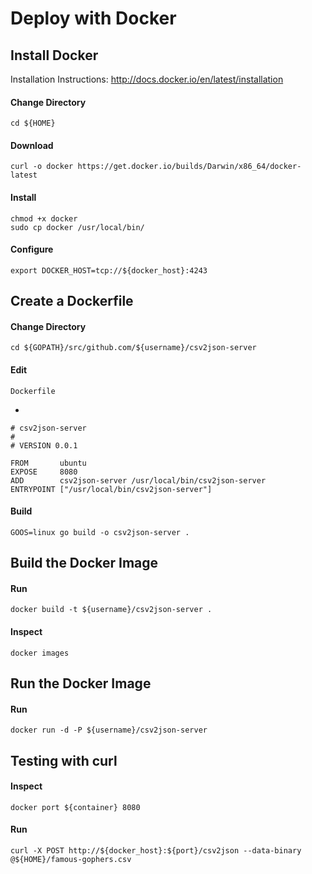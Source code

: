 # Deploy with Docker

## Install Docker

Installation Instructions: http://docs.docker.io/en/latest/installation

#### Change Directory

    cd ${HOME}

#### Download

    curl -o docker https://get.docker.io/builds/Darwin/x86_64/docker-latest

#### Install
	
	chmod +x docker
    sudo cp docker /usr/local/bin/

#### Configure

    export DOCKER_HOST=tcp://${docker_host}:4243


## Create a Dockerfile

#### Change Directory

    cd ${GOPATH}/src/github.com/${username}/csv2json-server

#### Edit

    Dockerfile

-

	# csv2json-server
	#
	# VERSION 0.0.1

	FROM       ubuntu
	EXPOSE     8080
	ADD        csv2json-server /usr/local/bin/csv2json-server
	ENTRYPOINT ["/usr/local/bin/csv2json-server"]

#### Build

    GOOS=linux go build -o csv2json-server .

## Build the Docker Image

#### Run

    docker build -t ${username}/csv2json-server .

#### Inspect

    docker images

## Run the Docker Image

#### Run

    docker run -d -P ${username}/csv2json-server

## Testing with curl

#### Inspect

    docker port ${container} 8080

#### Run

    curl -X POST http://${docker_host}:${port}/csv2json --data-binary @${HOME}/famous-gophers.csv

